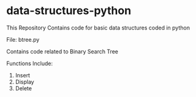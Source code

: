 # data-structures-python
This Repository Contains code for basic data structures coded in python

File: btree.py

  Contains code related to Binary Search Tree
  
  Functions Include:
  1. Insert
  2. Display
  3. Delete

